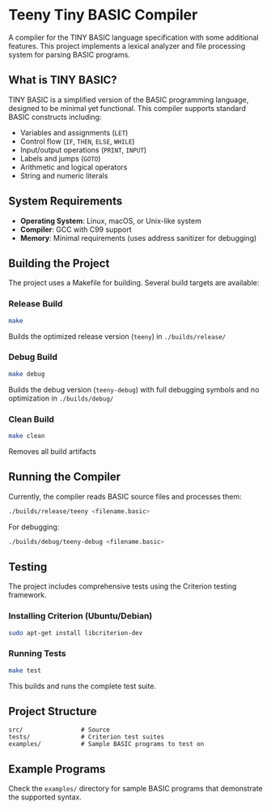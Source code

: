 # Teeny Tiny BASIC Compiler

A compiler for the TINY BASIC language specification with some additional features. This project implements a lexical analyzer and file processing system for parsing BASIC programs.

## What is TINY BASIC?

TINY BASIC is a simplified version of the BASIC programming language, designed to be minimal yet functional. This compiler supports standard BASIC constructs including:

- Variables and assignments (`LET`)
- Control flow (`IF`, `THEN`, `ELSE`, `WHILE`)
- Input/output operations (`PRINT`, `INPUT`)
- Labels and jumps (`GOTO`)
- Arithmetic and logical operators
- String and numeric literals

## System Requirements

- **Operating System**: Linux, macOS, or Unix-like system
- **Compiler**: GCC with C99 support
- **Memory**: Minimal requirements (uses address sanitizer for debugging)

## Building the Project

The project uses a Makefile for building. Several build targets are available:

### Release Build
```bash
make
```
Builds the optimized release version (`teeny`) in `./builds/release/`

### Debug Build
```bash
make debug
```
Builds the debug version (`teeny-debug`) with full debugging symbols and no optimization in `./builds/debug/`

### Clean Build
```bash
make clean
```
Removes all build artifacts

## Running the Compiler

Currently, the compiler reads BASIC source files and processes them:

```bash
./builds/release/teeny <filename.basic>
```

For debugging:
```bash
./builds/debug/teeny-debug <filename.basic>
```

## Testing

The project includes comprehensive tests using the Criterion testing framework.

### Installing Criterion (Ubuntu/Debian)
```bash
sudo apt-get install libcriterion-dev
```

### Running Tests
```bash
make test
```

This builds and runs the complete test suite.

## Project Structure

```
src/                # Source
tests/              # Criterion test suites
examples/           # Sample BASIC programs to test on
```

## Example Programs

Check the `examples/` directory for sample BASIC programs that demonstrate the supported syntax.
